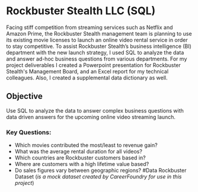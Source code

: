 # Rockbuster Stealth LLC (SQL)
Facing stiff competition from streaming services such as Netflix and Amazon Prime,
the Rockbuster Stealth management team is planning to use its existing movie licenses to
launch an online video rental service in order to stay competitive.
To assist Rockbuster Stealth’s business intelligence (BI) department with the new launch strategy, 
I used SQL to analyze the data and answer ad-hoc business questions from various departments. 
For my project deliverables I created a Powerpoint presentation for Rockbuster Stealth's Management Board, and an Excel report for my technical colleagues. Also, I created a supplemental data dictionary as well. 
## Objective
Use SQL to analyze the data to answer complex business questions with data driven answers for the upcoming online video streaming launch. 
### Key Questions:
* Which movies contributed the most/least to revenue gain?
* What was the average rental duration for all videos?
* Which countries are Rockbuster customers based in?
* Where are customers with a high lifetime value based?
* Do sales figures vary between geographic regions?
#Data
Rockbuster Dataset (_is a mock dataset created by CareerFoundry for use in this project_)




